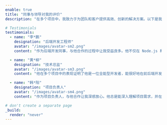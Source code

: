 ```yaml
---
enable: true
title: "同事与领导对我的评价"
description: "在多个项目中，我致力于为团队和客户提供高效、创新的解决方案。以下是我在与团队合作和项目实施中的一些真实反馈，来自我的同事和领导的评价展示了我的技术能力和协作精神。"

# Testimonials
testimonials:
  - name: "李*鹏"
    designation: "后端开发工程师"
    avatar: "/images/avatar-sm2.png"
    content: "作为后端开发同事，与他合作的过程中让我受益良多。他不仅在 Node.js 和 Java 上表现出色，还能够在项目架构设计上提出实用的改进建议。每当我们遇到后端服务或 API 设计上的挑战，他总能带来创新的解决方案，确保系统的性能和稳定性。他的代码风格清晰简洁，极大地促进了团队协作。"

  - name: "黄*柳"
    designation: "技术总监"
    avatar: "/images/avatar-sm3.png"
    content: "他在多个项目中的表现证明了他是一位全能型开发者，能很好地在前后端开发之间进行切换。他不仅具备优秀的技术能力，还能够理解业务需求，并结合技术做出合理的架构决策。在项目推进中，他为我们团队的技术选择提供了重要的支持，并确保了整个开发流程的顺利进行。他对细节的关注和解决复杂问题的能力让我非常放心。"

  - name: "韩*阳"
    designation: "项目负责人"
    avatar: "/images/avatar-sm4.png"
    content: "作为项目负责人，与他合作让我深感放心。他总是能深入理解项目需求，并在短时间内提出高效的技术解决方案。在项目实施过程中，他的技术建议不仅提升了系统的可扩展性，还减少了开发中的潜在问题。无论是在关键决策上，还是在团队协作上，他都展示了出色的领导力与技术执行力。"

# don't create a separate page
_build:
  render: "never"
---
```

